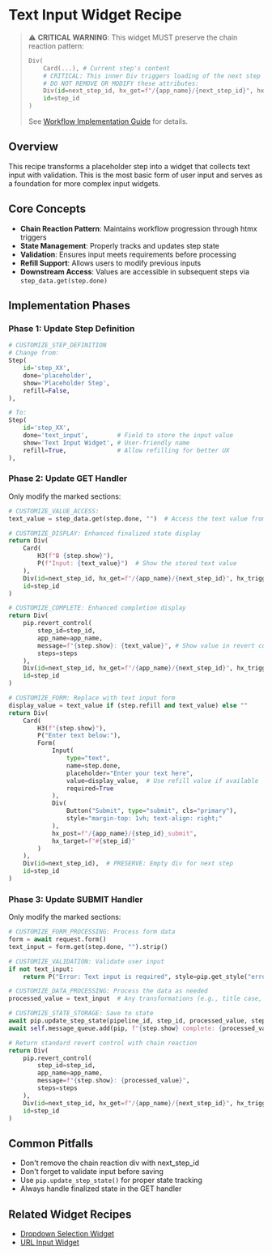 # Text Input Widget Recipe

> ⚠️ **CRITICAL WARNING**: This widget MUST preserve the chain reaction pattern:
> ```python
> Div(
>     Card(...), # Current step's content
>     # CRITICAL: This inner Div triggers loading of the next step
>     # DO NOT REMOVE OR MODIFY these attributes:
>     Div(id=next_step_id, hx_get=f"/{app_name}/{next_step_id}", hx_trigger="load"),
>     id=step_id
> )
> ```
> See [Workflow Implementation Guide](../workflow_implementation_guide.md#the-chain-reaction-pattern) for details.

## Overview
This recipe transforms a placeholder step into a widget that collects text input with validation. This is the most basic form of user input and serves as a foundation for more complex input widgets.

## Core Concepts
- **Chain Reaction Pattern**: Maintains workflow progression through htmx triggers
- **State Management**: Properly tracks and updates step state
- **Validation**: Ensures input meets requirements before processing
- **Refill Support**: Allows users to modify previous inputs
- **Downstream Access**: Values are accessible in subsequent steps via `step_data.get(step.done)`

## Implementation Phases

### Phase 1: Update Step Definition
```python
# CUSTOMIZE_STEP_DEFINITION
# Change from:
Step(
    id='step_XX',
    done='placeholder',
    show='Placeholder Step',
    refill=False,
),

# To:
Step(
    id='step_XX',
    done='text_input',        # Field to store the input value
    show='Text Input Widget', # User-friendly name
    refill=True,              # Allow refilling for better UX
),
```

### Phase 2: Update GET Handler
Only modify the marked sections:

```python
# CUSTOMIZE_VALUE_ACCESS:
text_value = step_data.get(step.done, "")  # Access the text value from state

# CUSTOMIZE_DISPLAY: Enhanced finalized state display
return Div(
    Card(
        H3(f"🔒 {step.show}"),
        P(f"Input: {text_value}")  # Show the stored text value
    ),
    Div(id=next_step_id, hx_get=f"/{app_name}/{next_step_id}", hx_trigger="load"),
    id=step_id
)

# CUSTOMIZE_COMPLETE: Enhanced completion display 
return Div(
    pip.revert_control(
        step_id=step_id, 
        app_name=app_name, 
        message=f"{step.show}: {text_value}", # Show value in revert control
        steps=steps
    ),
    Div(id=next_step_id, hx_get=f"/{app_name}/{next_step_id}", hx_trigger="load"),
    id=step_id
)

# CUSTOMIZE_FORM: Replace with text input form
display_value = text_value if (step.refill and text_value) else ""
return Div(
    Card(
        H3(f"{step.show}"),
        P("Enter text below:"),
        Form(
            Input(
                type="text", 
                name=step.done, 
                placeholder="Enter your text here", 
                value=display_value,  # Use refill value if available
                required=True
            ),
            Div(
                Button("Submit", type="submit", cls="primary"),
                style="margin-top: 1vh; text-align: right;"
            ),
            hx_post=f"/{app_name}/{step_id}_submit", 
            hx_target=f"#{step_id}"
        )
    ),
    Div(id=next_step_id),  # PRESERVE: Empty div for next step
    id=step_id
)
```

### Phase 3: Update SUBMIT Handler
Only modify the marked sections:

```python
# CUSTOMIZE_FORM_PROCESSING: Process form data
form = await request.form()
text_input = form.get(step.done, "").strip()

# CUSTOMIZE_VALIDATION: Validate user input
if not text_input:
    return P("Error: Text input is required", style=pip.get_style("error"))

# CUSTOMIZE_DATA_PROCESSING: Process the data as needed
processed_value = text_input  # Any transformations (e.g., title case, formatting)

# CUSTOMIZE_STATE_STORAGE: Save to state 
await pip.update_step_state(pipeline_id, step_id, processed_value, steps)
await self.message_queue.add(pip, f"{step.show} complete: {processed_value}", verbatim=True)

# Return standard revert control with chain reaction
return Div(
    pip.revert_control(
        step_id=step_id, 
        app_name=app_name, 
        message=f"{step.show}: {processed_value}", 
        steps=steps
    ),
    Div(id=next_step_id, hx_get=f"/{app_name}/{next_step_id}", hx_trigger="load"),
    id=step_id
)
```

## Common Pitfalls
- Don't remove the chain reaction div with next_step_id
- Don't forget to validate input before saving
- Use `pip.update_step_state()` for proper state tracking
- Always handle finalized state in the GET handler

## Related Widget Recipes
- [Dropdown Selection Widget](03_dropdown_selection_widget.md)
- [URL Input Widget](02_botify_url_widget.md) 

